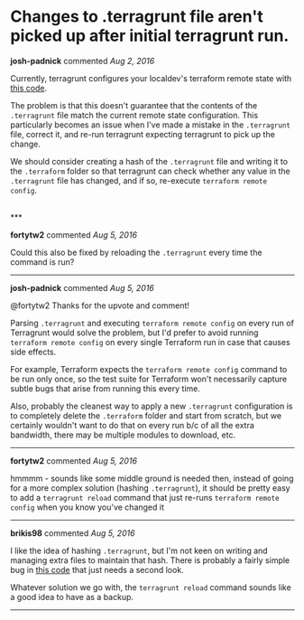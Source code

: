 # Changes to .terragrunt file aren't picked up after initial terragrunt run.

**josh-padnick** commented *Aug 2, 2016*

Currently, terragrunt configures your localdev's terraform remote state with [this code](https://github.com/gruntwork-io/terragrunt/blob/master/remote/remote_state.go#L48-L63).

The problem is that this doesn't guarantee that the contents of the `.terragrunt` file match the current remote state configuration. This particularly becomes an issue when I've made a mistake in the `.terragrunt` file, correct it, and re-run terragrunt expecting terragrunt to pick up the change.

We should consider creating a hash of the `.terragrunt` file and writing it to the `.terraform` folder so that terragrunt can check whether any value in the `.terragrunt` file has changed, and if so, re-execute `terraform remote config`. 

<br />
***


**fortytw2** commented *Aug 5, 2016*

Could this also be fixed by reloading the `.terragrunt` every time the command is run?

***

**josh-padnick** commented *Aug 5, 2016*

@fortytw2 Thanks for the upvote and comment! 

Parsing `.terragrunt` and executing `terraform remote config` on every run of Terragrunt would solve the problem, but I'd prefer to avoid running `terraform remote config` on every single Terraform run in case that causes side effects.

For example, Terraform expects the `terraform remote config` command to be run only once, so the test suite for Terraform won't necessarily capture subtle bugs that arise from running this every time.

Also, probably the cleanest way to apply a new `.terragrunt` configuration is to completely delete the `.terraform` folder and start from scratch, but we certainly wouldn't want to do that on every run b/c of all the extra bandwidth, there may be multiple modules to download, etc.

***

**fortytw2** commented *Aug 5, 2016*

hmmmm - sounds like some middle ground is needed then, instead of going for a more complex solution (hashing `.terragrunt`), it should be pretty easy to add a `terragrunt reload` command that just re-runs `terraform remote config` when you know you've changed it 

***

**brikis98** commented *Aug 5, 2016*

I like the idea of hashing `.terragrunt`, but I'm not keen on writing and managing extra files to maintain that hash. There is probably a fairly simple bug in [this code](https://github.com/gruntwork-io/terragrunt/blob/master/remote/remote_state.go#L52) that just needs a second look.

Whatever solution we go with, the `terragrunt reload` command sounds like a good idea to have as a backup.

***

